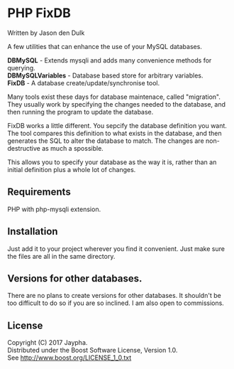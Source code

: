 # PHP FixDB

Written by Jason den Dulk

A few utilities that can enhance the use of your MySQL databases.

**DBMySQL** - Extends mysqli and adds many convenience methods for querying.  
**DBMySQLVariables** - Database based store for arbitrary variables.  
**FixDB** - A database create/update/synchronise tool.

Many tools exist these days for database maintenace, called "migration". They
usually work by specifying the changes needed to the database, and then running
the program to update the database.

FixDB works a little different. You sepcify the database definition you want.
The tool compares this definition to what exists in the database, and then
generates the SQL to alter the database to match. The changes are non-destructive
as much a spossible.

This allows you to specify your database as the way it is, rather than an
initial definition plus a whole lot of changes.

## Requirements

PHP with php-mysqli extension.

## Installation

Just add it to your project wherever you find it convenient. Just make sure
the files are all in the same directory.

## Versions for other databases.

There are no plans to create versions for other databases. It shouldn't be too
difficult to do so if you are so inclined. I am also open to commissions.

## License

Copyright (C) 2017 Jaypha.  
Distributed under the Boost Software License, Version 1.0.  
See http://www.boost.org/LICENSE_1_0.txt

